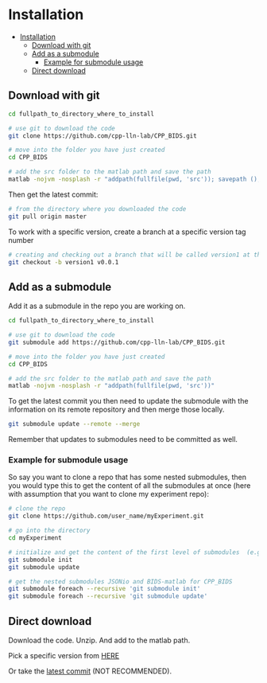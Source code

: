 # Installation

<!-- lint disable -->

<!-- TOC -->

-   [Installation](#installation)
    -   [Download with git](#download-with-git)
    -   [Add as a submodule](#add-as-a-submodule)
        -   [Example for submodule usage](#example-for-submodule-usage)
    -   [Direct download](#direct-download)

<!-- /TOC -->

<!-- lint enable -->

## Download with git

```bash
cd fullpath_to_directory_where_to_install

# use git to download the code
git clone https://github.com/cpp-lln-lab/CPP_BIDS.git

# move into the folder you have just created
cd CPP_BIDS

# add the src folder to the matlab path and save the path
matlab -nojvm -nosplash -r "addpath(fullfile(pwd, 'src')); savepath ();"
```

Then get the latest commit:

```bash
# from the directory where you downloaded the code
git pull origin master
```

To work with a specific version, create a branch at a specific version tag
number

```bash
# creating and checking out a branch that will be called version1 at the version tag v0.0.1
git checkout -b version1 v0.0.1
```

## Add as a submodule

Add it as a submodule in the repo you are working on.

```bash
cd fullpath_to_directory_where_to_install

# use git to download the code
git submodule add https://github.com/cpp-lln-lab/CPP_BIDS.git

# move into the folder you have just created
cd CPP_BIDS

# add the src folder to the matlab path and save the path
matlab -nojvm -nosplash -r "addpath(fullfile(pwd, 'src'))"
```

To get the latest commit you then need to update the submodule with the
information on its remote repository and then merge those locally.

```bash
git submodule update --remote --merge
```

Remember that updates to submodules need to be committed as well.

### Example for submodule usage

So say you want to clone a repo that has some nested submodules, then you would
type this to get the content of all the submodules at once (here with assumption
that you want to clone my experiment repo):

```bash
# clone the repo
git clone https://github.com/user_name/myExperiment.git

# go into the directory
cd myExperiment

# initialize and get the content of the first level of submodules  (e.g. CPP_PTB and CPP_BIDS)
git submodule init
git submodule update

# get the nested submodules JSONio and BIDS-matlab for CPP_BIDS
git submodule foreach --recursive 'git submodule init'
git submodule foreach --recursive 'git submodule update'
```

## Direct download

Download the code. Unzip. And add to the matlab path.

Pick a specific version from
[HERE](https://github.com/cpp-lln-lab/CPP_BIDS/releases)

Or take the
[latest commit](https://github.com/cpp-lln-lab/CPP_BIDS/archive/master.zip) (NOT
RECOMMENDED).
